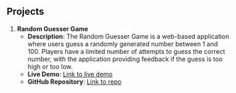 ## Projects

1. **Random Guesser Game**
   - **Description**: The Random Guesser Game is a web-based application where users guess a randomly generated number between 1 and 100. Players have a limited number of attempts to guess the correct number, with the application providing feedback if the guess is too high or too low.
   - **Live Demo**: [Link to live demo](#)
   - **GitHub Repository**: [Link to repo](https://github.com/maxikonnect/JAVASCRIPT-PROJECTS/tree/main/NUMBER%20GUESS%20GAME)

